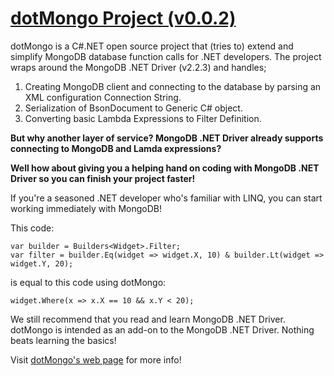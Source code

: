 # [dotMongo Project (v0.0.2)](http://dotmongo.com/)
dotMongo is a C#.NET open source project that (tries to) extend and simplify MongoDB database function calls for .NET developers. 
The project wraps around the MongoDB .NET Driver (v2.2.3) and handles;

1. Creating MongoDB client and connecting to the database by parsing an XML configuration Connection String.
2. Serialization of BsonDocument to Generic C# object.
3. Converting basic Lambda Expressions to Filter Definition.
 
**But why another layer of service? MongoDB .NET Driver already supports connecting to MongoDB and Lamda expressions?** 

**Well how about giving you a helping hand on coding with MongoDB .NET Driver so you can finish your project faster!**

If you're a seasoned .NET developer who's familiar with LINQ, you can start working immediately with MongoDB!

This code:
```
var builder = Builders<Widget>.Filter;
var filter = builder.Eq(widget => widget.X, 10) & builder.Lt(widget => widget.Y, 20);
```

is equal to this code using dotMongo: 
```
widget.Where(x => x.X == 10 && x.Y < 20);
```

We still recommend that you read and learn MongoDB .NET Driver. dotMongo is intended as an add-on to the MongoDB .NET Driver. Nothing beats learning the basics! 

Visit [dotMongo's web page](http://dotmongo.com/) for more info!